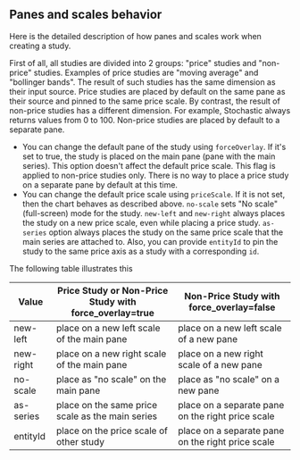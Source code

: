 ## Panes and scales behavior

Here is the detailed description of how panes and scales work when creating a study.

First of all, all studies are divided into 2 groups: "price" studies and "non-price" studies. Examples of price studies are "moving average" and "bollinger bands". The result of such studies has the same dimension as their input source. Price studies are placed by default on the same pane as their source and pinned to the same price scale. By contrast, the result of non-price studies has a different dimension. For example, Stochastic always returns values from 0 to 100. Non-price studies are placed by default to a separate pane.

* You can change the default pane of the study using `forceOverlay`. If it's set to true, the study is placed on the main pane (pane with the main series). This option doesn't affect the default price scale. This flag is applied to non-price studies only. There is no way to place a price study on a separate pane by default at this time.
* You can change the default price scale using `priceScale`. If it is not set, then the chart behaves as described above. `no-scale` sets "No scale" (full-screen) mode for the study. `new-left` and `new-right` always places the study on a new price scale, even while placing a price study. `as-series` option always places the study on the same price scale that the main series are attached to. Also, you can provide `entityId` to pin the study to the same price axis as a study with a corresponding `id`.

The following table illustrates this

| Value | Price Study or Non-Price Study with force_overlay=true | Non-Price Study with force_overlay=false |
|---|---|---|
|new-left|place on a new left scale of the main pane|place on a new left scale of a new pane
|new-right|place on a new right scale of the main pane|place on a new right scale of a new pane
|no-scale|place as "no scale" on the main pane|place as "no scale" on a new pane
|as-series|place on the same price scale as the main series|place on a separate pane on the right price scale
|entityId|place on the price scale of other study|place on a separate pane on the right price scale
